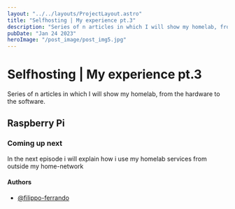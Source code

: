 ```yaml
---
layout: "../../layouts/ProjectLayout.astro"
title: "Selfhosting | My experience pt.3"
description: "Series of n articles in which I will show my homelab, from the hardware to the software."
pubDate: "Jan 24 2023"
heroImage: "/post_image/post_img5.jpg"
---
```

# Selfhosting | My experience pt.3

Series of n articles in which I will show my homelab, from the hardware to the software.

## Raspberry Pi


### Coming up next

In the next episode i will explain how i use my homelab services from outside my home-network

#### Authors

- [@filippo-ferrando](https://www.github.com/filippo-ferrando)
